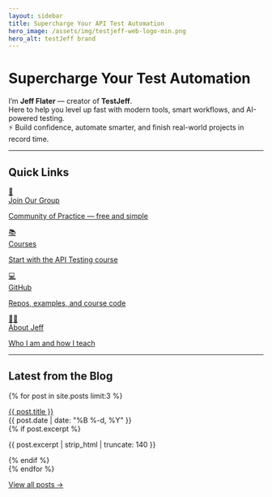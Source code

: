 ```yaml
---
layout: sidebar
title: Supercharge Your API Test Automation
hero_image: /assets/img/testjeff-web-logo-min.png
hero_alt: testJeff brand
---
```


# Supercharge Your Test Automation  
I’m **Jeff Flater** — creator of **TestJeff**.  
Here to help you level up fast with modern tools, smart workflows, and AI-powered testing.  
⚡ Build confidence, automate smarter, and finish real-world projects in record time.  

---

## Quick Links
<div class="links-grid">
  <a class="link-card" href="{{ '/community' | relative_url }}">
    <div class="icon">🤝</div>
    <div class="link-title">Join Our Group</div>
    <p class="link-sub">Community of Practice — free and simple</p>
  </a>

  <a class="link-card" href="{{ '/courses' | relative_url }}">
    <div class="icon">📚</div>
    <div class="link-title">Courses</div>
    <p class="link-sub">Start with the API Testing course</p>
  </a>

  <a class="link-card" href="{{ '/github' | relative_url }}">
    <div class="icon">💻</div>
    <div class="link-title">GitHub</div>
    <p class="link-sub">Repos, examples, and course code</p>
  </a>

  <a class="link-card" href="{{ '/about' | relative_url }}">
    <div class="icon">🙋‍♂️</div>
    <div class="link-title">About Jeff</div>
    <p class="link-sub">Who I am and how I teach</p>
  </a>
</div>

---

## Latest from the Blog
{% for post in site.posts limit:3 %}
<div class="post-item">
  <a href="{{ post.url | relative_url }}">{{ post.title }}</a>
  <div class="post-date">{{ post.date | date: "%B %-d, %Y" }}</div>
  {% if post.excerpt %}
    <p>{{ post.excerpt | strip_html | truncate: 140 }}</p>
  {% endif %}
</div>
{% endfor %}
<p><a href="{{ '/blog' | relative_url }}">View all posts →</a></p>
